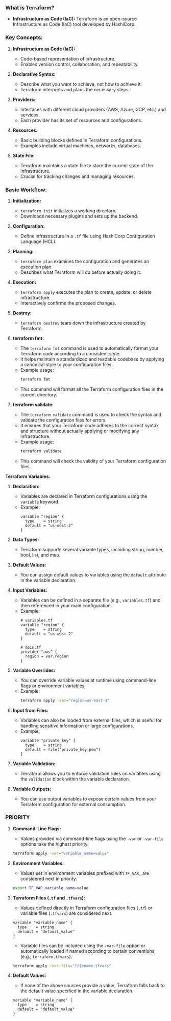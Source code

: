 ### What is Terraform?

- **Infrastructure as Code (IaC):** Terraform is an open-source Infrastructure as Code (IaC) tool developed by HashiCorp.

### Key Concepts:

1. **Infrastructure as Code (IaC):**
   - Code-based representation of infrastructure.
   - Enables version control, collaboration, and repeatability.

2. **Declarative Syntax:**
   - Describe what you want to achieve, not how to achieve it.
   - Terraform interprets and plans the necessary steps.

3. **Providers:**
   - Interfaces with different cloud providers (AWS, Azure, GCP, etc.) and services.
   - Each provider has its set of resources and configurations.

4. **Resources:**
   - Basic building blocks defined in Terraform configurations.
   - Examples include virtual machines, networks, databases.

5. **State File:**
   - Terraform maintains a state file to store the current state of the infrastructure.
   - Crucial for tracking changes and managing resources.

### Basic Workflow:

1. **Initialization:**
   - `terraform init` initializes a working directory.
   - Downloads necessary plugins and sets up the backend.

2. **Configuration:**
   - Define infrastructure in a `.tf` file using HashiCorp Configuration Language (HCL).

3. **Planning:**
   - `terraform plan` examines the configuration and generates an execution plan.
   - Describes what Terraform will do before actually doing it.

4. **Execution:**
   - `terraform apply` executes the plan to create, update, or delete infrastructure.
   - Interactively confirms the proposed changes.

5. **Destroy:**
   - `terraform destroy` tears down the infrastructure created by Terraform.

6. **terraform fmt:**
   - The `terraform fmt` command is used to automatically format your Terraform code according to a consistent style.
   - It helps maintain a standardized and readable codebase by applying a canonical style to your configuration files.
   - Example usage:
     ```bash
     terraform fmt
     ```
   - This command will format all the Terraform configuration files in the current directory.

7. **terraform validate:**
   - The `terraform validate` command is used to check the syntax and validate the configuration files for errors.
   - It ensures that your Terraform code adheres to the correct syntax and structure without actually applying or modifying any infrastructure.
   - Example usage:
     ```bash
     terraform validate
     ```
   - This command will check the validity of your Terraform configuration files.

**Terraform Variables:**

1. **Declaration:**
   - Variables are declared in Terraform configurations using the `variable` keyword.
   - Example:
     ```hcl
     variable "region" {
       type    = string
       default = "us-west-2"
     }
     ```

2. **Data Types:**
   - Terraform supports several variable types, including string, number, bool, list, and map.

3. **Default Values:**
   - You can assign default values to variables using the `default` attribute in the variable declaration.

4. **Input Variables:**
   - Variables can be defined in a separate file (e.g., `variables.tf`) and then referenced in your main configuration.
   - Example:
     ```hcl
     # variables.tf
     variable "region" {
       type    = string
       default = "us-west-2"
     }
     ```
     ```hcl
     # main.tf
     provider "aws" {
       region = var.region
     }
     ```

5. **Variable Overrides:**
   - You can override variable values at runtime using command-line flags or environment variables.
   - Example:
     ```bash
     terraform apply -var="region=us-east-1"
     ```

6. **Input from Files:**
   - Variables can also be loaded from external files, which is useful for handling sensitive information or large configurations.
   - Example:
     ```hcl
     variable "private_key" {
       type    = string
       default = file("private_key.pem")
     }
     ```

8. **Variable Validation:**
   - Terraform allows you to enforce validation rules on variables using the `validation` block within the variable declaration.

9. **Variable Outputs:**
   - You can use output variables to expose certain values from your Terraform configuration for external consumption.

### PRIORITY

1. **Command-Line Flags:**
   - Values provided via command-line flags using the `-var` or `-var-file` options take the highest priority.

   ```bash
   terraform apply -var="variable_name=value"
   ```

2. **Environment Variables:**
   - Values set in environment variables prefixed with `TF_VAR_` are considered next in priority.

   ```bash
   export TF_VAR_variable_name=value
   ```

3. **Terraform Files (`.tf` and `.tfvars`):**
   - Values defined directly in Terraform configuration files (`.tf`) or variable files (`.tfvars`) are considered next.

   ```hcl
   variable "variable_name" {
     type    = string
     default = "default_value"
   }
   ```

   - Variable files can be included using the `-var-file` option or automatically loaded if named according to certain conventions (e.g., `terraform.tfvars`).

   ```bash
   terraform apply -var-file="filename.tfvars"
   ```

4. **Default Values:**
   - If none of the above sources provide a value, Terraform falls back to the default value specified in the variable declaration.

   ```hcl
   variable "variable_name" {
     type    = string
     default = "default_value"
   }
   ```
